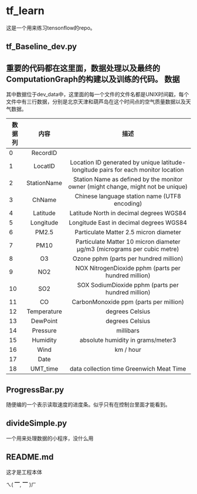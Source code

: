 tf_learn
===
这是一个用来练习tensonflow的repo。

tf_Baseline_dev.py
---
重要的代码都在这里面，数据处理以及最终的ComputationGraph的构建以及训练的代码。
数据
---
其中数据位于dev_data中，这里面的每一个文件的文件名都是UNIX时间戳，每个文件中有三行数据，分别是北京天津和葫芦岛在这个时间点的空气质量数据以及天气数据。

|数据列         | 内容           | 描述  |
| ------------- |:-------------:| :-----:|
| 0|  RecordID||
| 1 | LocatID   |         Location ID generated by unique latitude-longitude pairs for each monitor location|
| 2 | StationName     |   Station Name as defined by the monitor owner  (might change, might not be unique)|
| 3 | ChName      |   Chinese language station name (UTF8 encoding)|
| 4 | Latitude   |Latitude North in decimal degrees WGS84|
| 5 | Longitude  |        Longitude East in decimal degrees WGS84|
| 6  |PM2.5       |     Particulate Matter 2.5 micron diameter  | µg/m3 (micrograms per cubic metre)
| 7 | PM10 | Particulate Matter 10 micron diameter  µg/m3 (micrograms per cubic metre)|
| 8|  O3 | Ozone   pphm (parts per hundred million)|
|9|  NO2 |  NOX  NitrogenDioxide   pphm (parts per hundred million)|
|10 |SO2  |SOX  SodiumDioxide  pphm (parts per hundred million)|
| 11| CO |CarbonMonoxide  ppm (parts per million)|
|12| Temperature    |    degrees Celsius|
|13 |DewPoint|degrees Celsius|
|14| Pressure |millibars|
|15 |Humidity |absolute humidity in grams/meter3|
|16 |Wind | km / hour|
|17|Date||
|18| UMT_time| data collection time Greenwich Meat Time|

ProgressBar.py
---
随便编的一个表示读取速度的进度条。似乎只有在控制台里面才能看到。

divideSimple.py
---
一个用来处理数据的小程序，没什么用

README.md
---
这才是工程本体

ㄟ( ▔, ▔ )ㄏ
